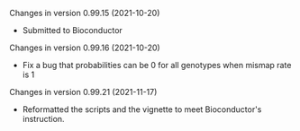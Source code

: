 Changes in version 0.99.15 (2021-10-20)
+ Submitted to Bioconductor

Changes in version 0.99.16 (2021-10-20)
+ Fix a bug that probabilities can be 0 for all genotypes when mismap rate is 1


Changes in version 0.99.21 (2021-11-17)
+ Reformatted the scripts and the vignette to meet Bioconductor's instruction.
